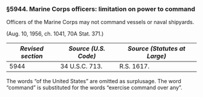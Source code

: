 ### §5944. Marine Corps officers: limitation on power to command ###

Officers of the Marine Corps may not command vessels or naval shipyards.

(Aug. 10, 1956, ch. 1041, 70A Stat. 371.)

|*Revised section*|*Source (U.S. Code)*|*Source (Statutes at Large)*|
|-----------------|--------------------|----------------------------|
|      5944       |   34 U.S.C. 713.   |         R.S. 1617.         |

The words “of the United States” are omitted as surplusage. The word “command” is substituted for the words “exercise command over any”.